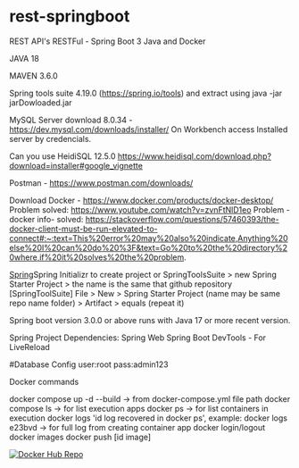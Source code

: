 # rest-springboot
REST API's RESTFul - Spring Boot 3 Java and Docker

JAVA 18

MAVEN 3.6.0

Spring tools suite 4.19.0   (https://spring.io/tools)  and extract using java -jar jarDowloaded.jar

MySQL Server download 8.0.34 - https://dev.mysql.com/downloads/installer/ 
On Workbench access Installed server by credencials.

Can you use HeidiSQL 12.5.0 https://www.heidisql.com/download.php?download=installer#google_vignette

Postman - https://www.postman.com/downloads/


Download Docker - https://www.docker.com/products/docker-desktop/
Problem solved:  https://www.youtube.com/watch?v=zvnFtNlD1eo
Problem -docker  info- solved: https://stackoverflow.com/questions/57460393/the-docker-client-must-be-run-elevated-to-connect#:~:text=This%20error%20may%20also%20indicate,Anything%20else%20I%20can%20do%20%3F&text=Go%20to%20the%20directory%20where,if%20it%20solves%20the%20problem.


[Spring](https://start.spring.io)Spring Initializr to create project or SpringToolsSuite > new Spring Starter Project > the name is the same that github repository
[SpringToolSuite] File > New > Spring Starter Project (name may be same repo name folder) > Artifact > equals (repeat it)

Spring boot version 3.0.0 or above runs with Java 17 or more recent version.

Spring Project Dependencies:
Spring Web
Spring Boot DevTools - For LiveReload


#Database Config
user:root
pass:admin123



Docker commands

docker compose up -d --build -> from docker-compose.yml file path
docker compose ls -> for list execution apps
docker ps -> for list containers in execution
docker logs 'id log recovered in docker ps', example: docker logs e23bvd -> for full log from creating container app
docker login/logout
docker images
docker push [id image]



[![Docker Hub Repo](https://img.shields.io/docker/pulls/DOCKER_HUB_USERNAME/RESPOSITORY_NAME.svg)](https://hub.docker.com/repository/docker/andrefilipeit/rest-springboot)
